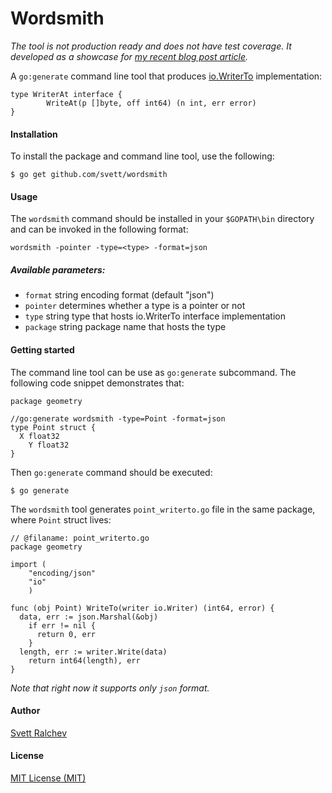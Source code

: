 # Wordsmith

*The tool is not production ready and does not have test coverage. It developed
as a showcase for [my recent blog post
article](http://blog.ralch.com/tutorial/golang-code-generation-tool-implementation/).*

A `go:generate` command line tool that produces
[io.WriterTo](https://golang.org/pkg/io/#WriterTo) implementation:

```
type WriterAt interface {
        WriteAt(p []byte, off int64) (n int, err error)
}
```

#### Installation

To install the package and command line tool, use the following:

```
$ go get github.com/svett/wordsmith
```

#### Usage

The `wordsmith` command should be installed in your `$GOPATH\bin` directory
and can be invoked in the following format:

```
wordsmith -pointer -type=<type> -format=json
```

##### Available parameters:

 - `format` string encoding format (default "json")
 - `pointer` determines whether a type is a pointer or not
 - `type` string type that hosts io.WriterTo interface implementation
 - `package` string package name that hosts the type

#### Getting started

The command line tool can be use as `go:generate` subcommand. The following code
snippet demonstrates that:

```
package geometry

//go:generate wordsmith -type=Point -format=json
type Point struct {
  X float32
    Y float32
}
```

Then `go:generate` command should be executed:

```
$ go generate
```

The `wordsmith` tool generates `point_writerto.go` file in the same package,
where `Point` struct lives:

```
// @filaname: point_writerto.go
package geometry

import (
    "encoding/json"
    "io"
    )

func (obj Point) WriteTo(writer io.Writer) (int64, error) {
  data, err := json.Marshal(&obj)
    if err != nil {
      return 0, err
    }
  length, err := writer.Write(data)
    return int64(length), err
}
```

*Note that right now it supports only `json` format.*

#### Author

[Svett Ralchev](http://www.ralch.com)

#### License

[MIT License (MIT)](https://opensource.org/licenses/MIT)
